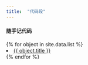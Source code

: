 ```yaml
---
title:  "代码段"
---
```


#### 随手记代码 <br />

<dl>
{% for object in site.data.list %}
  <li><a href="{{ object.name }}">{{ object.title }}</a></li>
{% endfor %}
</dl>